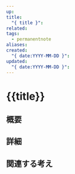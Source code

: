 ```yaml
---
up: 
title:
  "{ title }": 
related: 
tags:
  - permanentnote
aliases: 
created:
  "{ date:YYYY-MM-DD }": 
updated:
  "{ date:YYYY-MM-DD }":
---
```


# {{title}}

## 概要

<!-- このノートの主要な考え/アイデアを簡潔に記述 -->

## 詳細

<!-- 主要なアイデアの詳細な説明 -->

## 関連する考え

<!-- このアイデアと関連する他の概念やノートへのリンク -->
